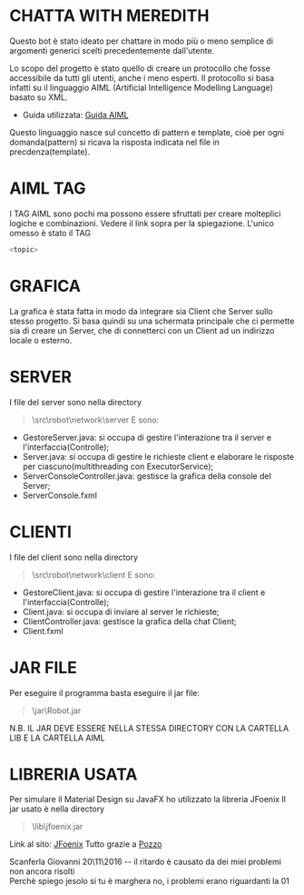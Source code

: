 # CHATTA WITH MEREDITH

Questo bot è stato ideato per chattare in modo più o meno semplice di argomenti generici scelti precedentemente dall'utente.

Lo scopo del progetto è stato quello di creare un protocollo che fosse accessibile da tutti gli utenti, anche i meno esperti.
Il protocollo si basa infatti su il linguaggio AIML (Artificial Intelligence Modelling Language) basato su XML.

  - Guida utilizzata: [Guida AIML]

Questo linguaggio nasce sul concetto di pattern e template, cioè per ogni domanda(pattern) si ricava la risposta indicata nel file in precdenza(template).

# AIML TAG
I TAG AIML sono pochi ma possono essere sfruttati per creare molteplici logiche e combinazioni. Vedere il link sopra per la spiegazione. L'unico omesso è stato il TAG 
```sh
<topic>
```
# GRAFICA
La grafica è stata fatta in modo da integrare sia Client che Server sullo stesso progetto. Si basa quindi su una schermata principale che ci permette sia di creare un Server, che di connetterci con un Client ad un indirizzo locale o esterno.

# SERVER
I file del server sono nella directory
>\src\robot\network\server
E sono:
- GestoreServer.java: si occupa di gestire l'interazione tra il server e l'interfaccia(Controlle);
- Server.java: si occupa di gestire le richieste client e elaborare le risposte per ciascuno(multithreading con ExecutorService);
- ServerConsoleController.java: gestisce la grafica della console del Server;
- ServerConsole.fxml

# CLIENTI
I file del client sono nella directory
>\src\robot\network\client
E sono:
- GestoreClient.java: si occupa di gestire l'interazione tra il client e l'interfaccia(Controlle);
- Client.java: si occupa di inviare al server le richieste;
- ClientController.java: gestisce la grafica della chat Client;
- Client.fxml

# JAR FILE
Per eseguire il programma basta eseguire il jar file:
>\jar\Robot.jar

N.B. IL JAR DEVE ESSERE NELLA STESSA DIRECTORY CON LA CARTELLA LIB E LA CARTELLA AIML

# LIBRERIA USATA
Per simulare il Material Design su JavaFX ho utilizzato la libreria JFoenix
Il jar usato è nella directory
>\lib\jfoenix.jar

Link al sito: [JFoenix]
Tutto grazie a [Pozzo]

Scanferla Giovanni 20\11\2016 -- il ritardo è causato da dei miei problemi non ancora risolti<br>
Perchè spiego jesolo si tu è marghera no, i problemi erano riguardanti la 01

   [Guida AIML]: <https://www.tutorialspoint.com/aiml/>
   [JFoenix]: <http://jfoenix.com/>
   [Pozzo]: <http://pozzoweb.altervista.org/chisono.php>
